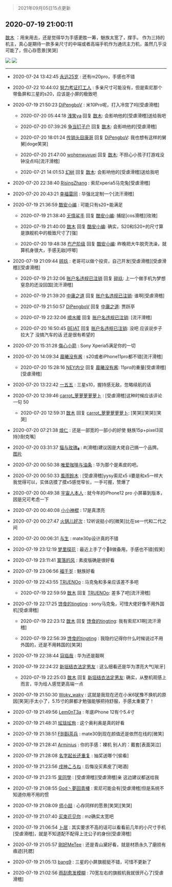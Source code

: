 > 2021年09月05日15点更新
<link rel="stylesheet" href="https://cdn.jsdelivr.net/gh/taotie6/sampleJSON@main/css/photo_show.css">


 ## 2020-07-19 21:00:11 

 [㪚木](https://www.coolapk.com/feed/20309131?shareKey=N2Q4MTcxOGVjYTJhNjEzMTc1NzY~) ：用来用去，还是觉得华为手感更胜一筹，魅族太宽了，撑手。
作为三持的机主，真心是期待一款多亲尺寸的中端或者高端手机作为通讯主力机，虽然几乎没可能了，但心存愿景[笑哭] 

<div class="album">
<img class="img-item" src="http://image.coolapk.com/feed/2020/0719/21/1081091_0b4a89bd_3604_5187@2494x3325.jpeg" />
<img class="img-item" src="http://image.coolapk.com/feed/2020/0719/21/1081091_d5976622_3604_5189@2494x3325.jpeg" />
</div>

 ------- 

- 2020-07-24 13:42:45 [永远25岁](uid=1690581) : 还有m20pro，手感也不错 

- 2020-07-22 10:44:02 [努力考证打工人](uid=1012180) : 多亲尺寸可能没有，但是索尼那个带鱼屏和三星的s20，应该是小屏的极致吧 

- 2020-07-19 21:50:23 [DiPengboV](uid=1023920) : 米10Pro呢，打入冷宫了吗[受虐滑稽] 

    - 2020-07-20 05:44:18 [浅笑ya](uid=674383) 回复 [㪚木](uid=1081091): 会影响他的[受虐滑稽]送给我吧 

    - 2020-07-20 07:39:26 [争当钉子户](uid=3112497) 回复 [㪚木](uid=1081091): 会影响他的[受虐滑稽] 

    - 2020-07-20 18:01:24 [传销头目康哥](uid=1438308) 回复 [DiPengboV](uid=1023920): 我也想有这样的舅舅[doge笑哭] 

    - 2020-07-20 21:47:00 [wohenwuyuei](uid=1096665) 回复 [㪚木](uid=1081091): 不担心小孩子打游戏没钟没点吗[流汗滑稽] 

    - 2020-07-21 14:01:53 [幻树](uid=1161182) 回复 [㪚木](uid=1081091): 会影响他的[受虐滑稽]送给我吧 

- 2020-07-20 22:38:40 [RisingZhang](uid=1604642) : 索尼xperia5马克兔[受虐滑稽] 

- 2020-07-20 20:43:21 [幸福雷同](uid=412050) : 华强北定制一个[流汗滑稽] 

- 2020-07-19 21:36:59 [酷安小编](uid=12202) : 可能只有s20+能满足 

    - 2020-07-19 21:38:40 [无情鲨手](uid=3314008) 回复 [酷安小编](uid=12202): 捕捉[cos滑稽][玫瑰] 

    - 2020-07-19 21:40:00 [㪚木](uid=1081091) 回复 [酷安小编](uid=12202): 确实，S20和S20+的尺寸算是旗舰机中的极致尺寸了[强] 

    - 2020-07-20 19:48:38 [冇产阶级](uid=594544) 回复 [酷安小编](uid=12202): 昨晚把大牛脱壳洗澡，就算机身很大，手感无敌[哼唧] 

- 2020-07-19 21:09:44 [碎玖](uid=3327523) : 老哥可以做个投资，自己开发[受虐滑稽][受虐滑稽][受虐滑稽] 

    - 2020-07-19 21:32:06 [账户名违规已注销](uid=1039732) 回复 [碎玖](uid=3327523): 上一个做手机为梦想窒息的还没回国[流汗滑稽] 

    - 2020-07-19 21:39:20 [中庸之道](uid=2894334) 回复 [账户名违规已注销](uid=1039732): 谁啊[受虐滑稽] 

    - 2020-07-19 21:50:57 [DiPengboV](uid=1023920) 回复 [中庸之道](uid=2894334): 贾跃亭 

    - 2020-07-19 22:32:06 [顺水暖](uid=2030768) 回复 [账户名违规已注销](uid=1039732): [流汗滑稽] 

    - 2020-07-20 16:50:45 [BEIAT](uid=1154906) 回复 [账户名违规已注销](uid=1039732): 没吧 应该说步子拉大了 没搞汽车的话 还是很有希望的 

- 2020-07-20 15:31:28 [傷心小箭](uid=1470282) : Sony Xperia5满足你的一切 

- 2020-07-20 14:09:34 [晨曦没有酱](uid=506483) : s20或者iPhone11pro都不错[流汗滑稽] 

    - 2020-07-20 15:28:16 [NEY内少](uid=1069464) 回复 [晨曦没有酱](uid=506483): 11pro的重量[受虐滑稽][受虐滑稽] 

- 2020-07-20 13:22:42 [一五五](uid=2082710) : 三星s10，握持感无敌，忽略续航的话 

- 2020-07-20 12:39:46 [carrot_萝萝萝萝萝卜](uid=2391502) : [受虐滑稽]这种时候应该评论一句
50 

    - 2020-07-20 12:59:31 [㪚木](uid=1081091) 回复 [carrot_萝萝萝萝萝卜](uid=2391502): [笑哭][笑哭][笑哭] 

- 2020-07-20 07:21:38 [烺仁](uid=2489352) : 还是一部宽的一部小的好使
魅族15p+pixel3双持[t耐克嘴] 

- 2020-07-20 03:31:37 [猫与玫瑰ﻬ](uid=1166111) : #(滑稽)建议因是大佬自己搞一个品牌。 [图片](http://image.coolapk.com/feed/2020/0720/03/1166111_7095_9759@480x485.gif)

- 2020-07-20 00:50:38 [唯爱咖啡与油条](uid=2799079) : 华为那个是素皮的吧。 

- 2020-07-20 00:50:33 [風雨鈴木](uid=1560759) : [受虐滑稽]yysy索尼x5 ii要是和x5一样大我觉得可以，实体店摸了摸x5感觉窄长，一手可握，赞爆了 

- 2020-07-20 00:49:38 [宇宙人本人](uid=1597114) : 就今年的iPhone12 pro 小屏幕到版本，因是兄可考虑一下 

- 2020-07-20 00:40:08 [小小神棍](uid=688970) : 17是真漂亮 

- 2020-07-20 00:27:47 [火锅儿好次](uid=2242533) : 12听说挺小的[微笑]比在se一代和二代之间 

- 2020-07-20 00:06:31 [与生](uid=1848815) : mate30p设计真的不错 

- 2020-07-19 23:12:19 [梦里探花](uid=836750) : 最近上手了个🍎8做备用，手感也不错[假笑] 

- 2020-07-19 23:11:41 [寞落的风](uid=1868896) : 素皮版确是很好看 

- 2020-07-19 23:06:56 [福千岁](uid=1693242) : 魅族好看 

- 2020-07-19 22:43:55 [TRUENOo](uid=2899998) : 马克兔和多亲应该差不多吧 

    - 2020-07-19 22:59:59 [㪚木](uid=1081091) 回复 [TRUENOo](uid=2899998): 差多了吧[流汗滑稽] 

- 2020-07-19 22:17:25 [馋食的tingting](uid=1031786) : sony马克兔，可惜大佬好像不用外国机[受虐滑稽] 

    - 2020-07-19 22:23:12 [㪚木](uid=1081091) 回复 [馋食的tingting](uid=1031786): 我有索尼X1啊[流汗滑稽] 

    - 2020-07-19 22:56:39 [馋食的tingting](uid=1031786) : 我隐约记得你什么时候说过不用外国的，还是不用韩国的[笑哭] 

- 2020-07-19 22:38:44 [寇临哉](uid=3365514) : 华为还是靓啊 

- 2020-07-19 22:24:22 [新垣结衣法定男友](uid=1178500) : 这么细看还是华为漂亮大气[呲牙] 

    - 2020-07-19 22:25:03 [㪚木](uid=1081091) 回复 [新垣结衣法定男友](uid=1178500): 确实，从整机观感上而言，华为给人感觉更高端一点 

- 2020-07-19 21:50:30 [Woky_waky](uid=2446998) : 这就是我现在还在小米6犹豫不换机的原因[笑哭]手太小了，5.15寸的屏都才勉强能够把持舒服，手感太重要了！ 

- 2020-07-19 21:49:56 [Lem0nT3a](uid=2080845) : 年底iPhone 12有个5.4寸 

- 2020-07-19 21:48:31 [玹琰玹珣](uid=616244) : 这个奥利奥是真的好看 

- 2020-07-19 21:38:51 [FBI斟茶兵](uid=2990798) : mate30到现在颜值还是依然在线的[微笑] 

- 2020-07-19 21:28:41 [Arminius](uid=1185530) : 你的手感：裸机
别人的：戴套[表面哭泣] 

- 2020-07-19 21:28:08 [名字起长还重复](uid=485854) : 抽奖送哪个[偷看] 

- 2020-07-19 21:23:56 [戌神ころね](uid=1646658) : 后悔没买素皮了[喝酒] 

- 2020-07-19 21:23:15 [吴同學](uid=1320218) : [受虐滑稽][受虐滑稽]亲 这边建议都送给我 

- 2020-07-19 21:08:55 [God丶夢回青樓](uid=763708) : 索尼可能会有[受虐滑稽]但是系统不知道你用不用的惯 

- 2020-07-19 21:08:09 [师小喆](uid=1054955) : 心存同样的愿景[笑哭][笑哭] 

- 2020-07-19 21:07:40 [买束花见你](uid=3717339) : mz确实太宽吧 

- 2020-07-19 21:06:54 [卜居](uid=1126803) : 其实要求不高的话可以看看前几年的小尺寸手机[受虐滑稽]，就是不知道配不配得上沈公子的身份[受虐滑稽] 

- 2020-07-19 21:05:57 [刚好MeTee](uid=860189) : 还是青山黛好看，就是材质永久了磨损有痕迹[托腮] 

- 2020-07-19 21:05:13 [bang9](uid=2369098) : 三星的小屏旗舰挺不错，可惜不更新了 

- 2020-07-19 21:02:56 [雨刮愈发模糊](uid=994676) : 70宽左右的旗舰机我就很开心了[受虐滑稽] 

